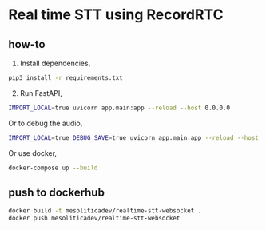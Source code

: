 # Real time STT using RecordRTC

## how-to

1. Install dependencies,

```bash
pip3 install -r requirements.txt
```

2. Run FastAPI,

```bash
IMPORT_LOCAL=true uvicorn app.main:app --reload --host 0.0.0.0
```

Or to debug the audio,

```bash
IMPORT_LOCAL=true DEBUG_SAVE=true uvicorn app.main:app --reload --host 0.0.0.0
```

Or use docker,

```bash
docker-compose up --build
```

## push to dockerhub

```bash
docker build -t mesoliticadev/realtime-stt-websocket .
docker push mesoliticadev/realtime-stt-websocket
```